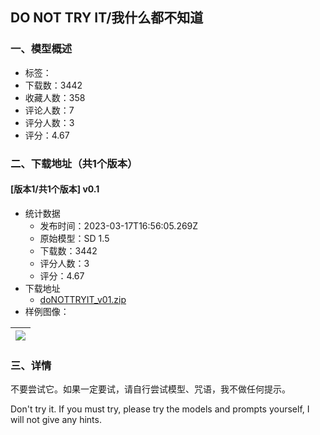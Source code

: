 ## DO NOT TRY IT/我什么都不知道
### 一、模型概述

- 标签：
- 下载数：3442
- 收藏人数：358
- 评论人数：7
- 评分人数：3
- 评分：4.67

### 二、下载地址（共1个版本）

#### [版本1/共1个版本] v0.1

- 统计数据
  - 发布时间：2023-03-17T16:56:05.269Z
  - 原始模型：SD 1.5
  - 下载数：3442
  - 评分人数：3
  - 评分：4.67
- 下载地址
  - [doNOTTRYIT_v01.zip](https://civitai.com/api/download/models/24723)
- 样例图像：

| <img src="https://image.civitai.com/xG1nkqKTMzGDvpLrqFT7WA/9967b0df-84b5-46c3-6fb6-de08f47ed900/width=450/269775.jpeg" /> |
| ---- |


### 三、详情
<p>不要尝试它。如果一定要试，请自行尝试模型、咒语，我不做任何提示。</p><p>Don't try it. If you must try, please try the models and prompts yourself, I will not give any hints.</p>